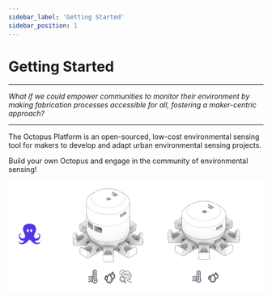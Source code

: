 ```yaml
---
sidebar_label: 'Getting Started'
sidebar_position: 1
---
```


# Getting Started

---

*What if we could empower communities to monitor their environment by making fabrication processes accessible for all, fostering a maker-centric approach?*

---


The Octopus Platform is an open-sourced, low-cost environmental sensing tool for makers to develop and adapt urban environmental sensing projects. 

Build your own Octopus and engage in the community of environmental sensing!

![OctopusIntro](../static/img/octopusintro.png)


